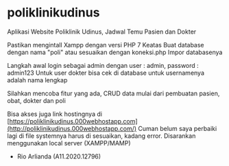 # poliklinikudinus
Aplikasi Website Poliklinik Udinus, Jadwal Temu Pasien dan Dokter

Pastikan mengintall Xampp dengan versi PHP 7 Keatas
Buat database dengan nama "poli" atau sesuaikan dengan koneksi.php
Impor databasenya

Langkah awal login sebagai admin dengan user : admin, password : admin123
Untuk user dokter bisa cek di database untuk usernamenya adalah nama lengkap

Silahkan mencoba fitur yang ada, CRUD data mulai dari pembuatan pasien, obat, dokter dan poli

Bisa akses juga link hostingnya di [https://poliklinikudinus.000webhostapp.com](http://poliklinikudinus.000webhostapp.com/)
Cuman belum saya perbaiki lagi di file systemnya harus di sesuaikan, kadang error. Disarankan menggunakan local server (XAMPP/MAMP)

- Rio Arlianda (A11.2020.12796)
